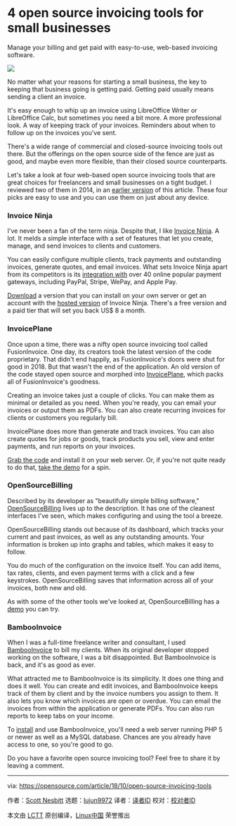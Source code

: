4 open source invoicing tools for small businesses
======
Manage your billing and get paid with easy-to-use, web-based invoicing software.

![](https://opensource.com/sites/default/files/styles/image-full-size/public/lead-images/BUS_lovemoneyglory2.png?itok=AvneLxFp)

No matter what your reasons for starting a small business, the key to keeping that business going is getting paid. Getting paid usually means sending a client an invoice.

It's easy enough to whip up an invoice using LibreOffice Writer or LibreOffice Calc, but sometimes you need a bit more. A more professional look. A way of keeping track of your invoices. Reminders about when to follow up on the invoices you've sent.

There's a wide range of commercial and closed-source invoicing tools out there. But the offerings on the open source side of the fence are just as good, and maybe even more flexible, than their closed source counterparts.

Let's take a look at four web-based open source invoicing tools that are great choices for freelancers and small businesses on a tight budget. I reviewed two of them in 2014, in an [earlier version][1] of this article. These four picks are easy to use and you can use them on just about any device.

### Invoice Ninja

I've never been a fan of the term ninja. Despite that, I like [Invoice Ninja][2]. A lot. It melds a simple interface with a set of features that let you create, manage, and send invoices to clients and customers.

You can easily configure multiple clients, track payments and outstanding invoices, generate quotes, and email invoices. What sets Invoice Ninja apart from its competitors is its [integration with][3] over 40 online popular payment gateways, including PayPal, Stripe, WePay, and Apple Pay.

[Download][4] a version that you can install on your own server or get an account with the [hosted version][5] of Invoice Ninja. There's a free version and a paid tier that will set you back US$ 8 a month.

### InvoicePlane

Once upon a time, there was a nifty open source invoicing tool called FusionInvoice. One day, its creators took the latest version of the code proprietary. That didn't end happily, as FusionInvoice's doors were shut for good in 2018. But that wasn't the end of the application. An old version of the code stayed open source and morphed into [InvoicePlane][6], which packs all of FusionInvoice's goodness.

Creating an invoice takes just a couple of clicks. You can make them as minimal or detailed as you need. When you're ready, you can email your invoices or output them as PDFs. You can also create recurring invoices for clients or customers you regularly bill.

InvoicePlane does more than generate and track invoices. You can also create quotes for jobs or goods, track products you sell, view and enter payments, and run reports on your invoices.

[Grab the code][7] and install it on your web server. Or, if you're not quite ready to do that, [take the demo][8] for a spin.

### OpenSourceBilling

Described by its developer as "beautifully simple billing software," [OpenSourceBilling][9] lives up to the description. It has one of the cleanest interfaces I've seen, which makes configuring and using the tool a breeze.

OpenSourceBilling stands out because of its dashboard, which tracks your current and past invoices, as well as any outstanding amounts. Your information is broken up into graphs and tables, which makes it easy to follow.

You do much of the configuration on the invoice itself. You can add items, tax rates, clients, and even payment terms with a click and a few keystrokes. OpenSourceBilling saves that information across all of your invoices, both new and old.

As with some of the other tools we've looked at, OpenSourceBilling has a [demo][10] you can try.

### BambooInvoice

When I was a full-time freelance writer and consultant, I used [BambooInvoice][11] to bill my clients. When its original developer stopped working on the software, I was a bit disappointed. But BambooInvoice is back, and it's as good as ever.

What attracted me to BambooInvoice is its simplicity. It does one thing and does it well. You can create and edit invoices, and BambooInvoice keeps track of them by client and by the invoice numbers you assign to them. It also lets you know which invoices are open or overdue. You can email the invoices from within the application or generate PDFs. You can also run reports to keep tabs on your income.

To [install][12] and use BambooInvoice, you'll need a web server running PHP 5 or newer as well as a MySQL database. Chances are you already have access to one, so you're good to go.

Do you have a favorite open source invoicing tool? Feel free to share it by leaving a comment.

--------------------------------------------------------------------------------

via: https://opensource.com/article/18/10/open-source-invoicing-tools

作者：[Scott Nesbitt][a]
选题：[lujun9972](https://github.com/lujun9972)
译者：[译者ID](https://github.com/译者ID)
校对：[校对者ID](https://github.com/校对者ID)

本文由 [LCTT](https://github.com/LCTT/TranslateProject) 原创编译，[Linux中国](https://linux.cn/) 荣誉推出

[a]: https://opensource.com/users/scottnesbitt
[1]: https://opensource.com/business/14/9/4-open-source-invoice-tools
[2]: https://www.invoiceninja.org/
[3]: https://www.invoiceninja.com/integrations/
[4]: https://github.com/invoiceninja/invoiceninja
[5]: https://www.invoiceninja.com/invoicing-pricing-plans/
[6]: https://invoiceplane.com/
[7]: https://wiki.invoiceplane.com/en/1.5/getting-started/installation
[8]: https://demo.invoiceplane.com/
[9]: http://www.opensourcebilling.org/
[10]: http://demo.opensourcebilling.org/
[11]: https://www.bambooinvoice.net/
[12]: https://sourceforge.net/projects/bambooinvoice/
